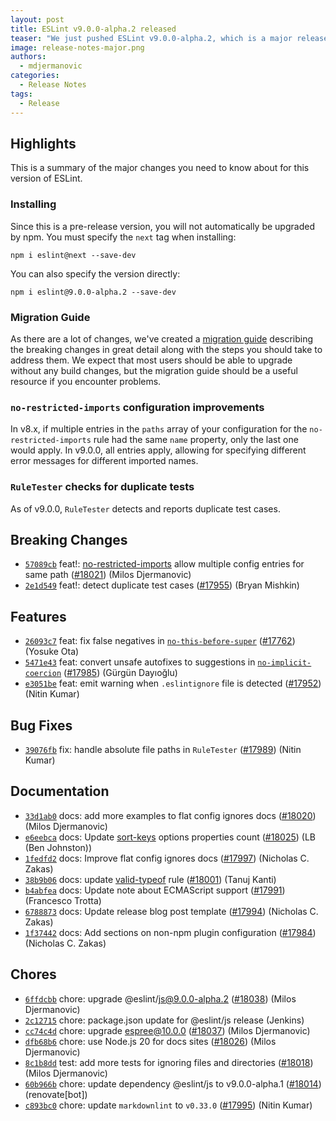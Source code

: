 ```yaml
---
layout: post
title: ESLint v9.0.0-alpha.2 released
teaser: "We just pushed ESLint v9.0.0-alpha.2, which is a major release upgrade of ESLint. This release adds some new features and fixes several bugs found in the previous release. This release also has some breaking changes, so please read the following closely."
image: release-notes-major.png
authors:
  - mdjermanovic
categories:
  - Release Notes
tags:
  - Release
---
```





## Highlights

This is a summary of the major changes you need to know about for this version of ESLint.

### Installing

Since this is a pre-release version, you will not automatically be upgraded by npm. You must specify the `next` tag when installing:

```
npm i eslint@next --save-dev
```

You can also specify the version directly:

```
npm i eslint@9.0.0-alpha.2 --save-dev
```

### Migration Guide

As there are a lot of changes, we've created a [migration guide](/docs/next/use/migrate-to-9.0.0) describing the breaking changes in great detail along with the steps you should take to address them. We expect that most users should be able to upgrade without any build changes, but the migration guide should be a useful resource if you encounter problems.

### `no-restricted-imports` configuration improvements

In v8.x, if multiple entries in the `paths` array of your configuration for the `no-restricted-imports` rule had the same `name` property, only the last one would apply. In v9.0.0, all entries apply, allowing for specifying different error messages for different imported names.

### `RuleTester` checks for duplicate tests

As of v9.0.0, `RuleTester` detects and reports duplicate test cases.


## Breaking Changes


* [`57089cb`](https://github.com/eslint/eslint/commit/57089cb5166acf8b8bdba8a8dbeb0a129f841478) feat!: [no-restricted-imports](/docs/rules/no-restricted-imports) allow multiple config entries for same path ([#18021](https://github.com/eslint/eslint/issues/18021)) (Milos Djermanovic)
* [`2e1d549`](https://github.com/eslint/eslint/commit/2e1d54960051b59e1c731fa44c2ef843290b1335) feat!: detect duplicate test cases ([#17955](https://github.com/eslint/eslint/issues/17955)) (Bryan Mishkin)




## Features


* [`26093c7`](https://github.com/eslint/eslint/commit/26093c76903310d12f21e24e73d97c0d2ac1f359) feat: fix false negatives in [`no-this-before-super`](/docs/rules/no-this-before-super) ([#17762](https://github.com/eslint/eslint/issues/17762)) (Yosuke Ota)
* [`5471e43`](https://github.com/eslint/eslint/commit/5471e435d12bf5add9869d81534b147e445a2368) feat: convert unsafe autofixes to suggestions in [`no-implicit-coercion`](/docs/rules/no-implicit-coercion) ([#17985](https://github.com/eslint/eslint/issues/17985)) (Gürgün Dayıoğlu)
* [`e3051be`](https://github.com/eslint/eslint/commit/e3051be6366b00e1571e702023a351177d24e443) feat: emit warning when `.eslintignore` file is detected ([#17952](https://github.com/eslint/eslint/issues/17952)) (Nitin Kumar)






## Bug Fixes


* [`39076fb`](https://github.com/eslint/eslint/commit/39076fb5e4c7fa10b305d510f489aff34a5f5d99) fix: handle absolute file paths in `RuleTester` ([#17989](https://github.com/eslint/eslint/issues/17989)) (Nitin Kumar)




## Documentation


* [`33d1ab0`](https://github.com/eslint/eslint/commit/33d1ab0b6ea5fcebca7284026d2396df41b06566) docs: add more examples to flat config ignores docs ([#18020](https://github.com/eslint/eslint/issues/18020)) (Milos Djermanovic)
* [`e6eebca`](https://github.com/eslint/eslint/commit/e6eebca90750ef5c7c99d4fe3658553cf737dab8) docs: Update [sort-keys](/docs/rules/sort-keys) options properties count ([#18025](https://github.com/eslint/eslint/issues/18025)) (LB (Ben Johnston))
* [`1fedfd2`](https://github.com/eslint/eslint/commit/1fedfd28a46d86b2fbcf06a2328befafd6535a88) docs: Improve flat config ignores docs ([#17997](https://github.com/eslint/eslint/issues/17997)) (Nicholas C. Zakas)
* [`38b9b06`](https://github.com/eslint/eslint/commit/38b9b06695f88c70441dd15ae5d97ffd8088be23) docs: update [valid-typeof](/docs/rules/valid-typeof) rule ([#18001](https://github.com/eslint/eslint/issues/18001)) (Tanuj Kanti)
* [`b4abfea`](https://github.com/eslint/eslint/commit/b4abfea4c1703a50f1ce639e3207ad342a56f79d) docs: Update note about ECMAScript support ([#17991](https://github.com/eslint/eslint/issues/17991)) (Francesco Trotta)
* [`6788873`](https://github.com/eslint/eslint/commit/6788873328a7f974d5e45c0be06ca0c7dd409acd) docs: Update release blog post template ([#17994](https://github.com/eslint/eslint/issues/17994)) (Nicholas C. Zakas)
* [`1f37442`](https://github.com/eslint/eslint/commit/1f3744278433006042b8d5f4e9e1e488b2bbb011) docs: Add sections on non-npm plugin configuration ([#17984](https://github.com/eslint/eslint/issues/17984)) (Nicholas C. Zakas)








## Chores


* [`6ffdcbb`](https://github.com/eslint/eslint/commit/6ffdcbb8c51956054d3f81c5ce446c15dcd51a6f) chore: upgrade @eslint/js@9.0.0-alpha.2 ([#18038](https://github.com/eslint/eslint/issues/18038)) (Milos Djermanovic)
* [`2c12715`](https://github.com/eslint/eslint/commit/2c1271528e88d0c3c6a92eeee902001f1703d5c9) chore: package.json update for @eslint/js release (Jenkins)
* [`cc74c4d`](https://github.com/eslint/eslint/commit/cc74c4da99368b97494b924dbea1cb6e87adec53) chore: upgrade espree@10.0.0 ([#18037](https://github.com/eslint/eslint/issues/18037)) (Milos Djermanovic)
* [`dfb68b6`](https://github.com/eslint/eslint/commit/dfb68b63ce6e8df6ffe81bd843e650c5b017dce9) chore: use Node.js 20 for docs sites ([#18026](https://github.com/eslint/eslint/issues/18026)) (Milos Djermanovic)
* [`8c1b8dd`](https://github.com/eslint/eslint/commit/8c1b8dda169920c4e3b99f6548f9c872d65ee426) test: add more tests for ignoring files and directories ([#18018](https://github.com/eslint/eslint/issues/18018)) (Milos Djermanovic)
* [`60b966b`](https://github.com/eslint/eslint/commit/60b966b6861da11617ddc15487bd7a51c584c596) chore: update dependency @eslint/js to v9.0.0-alpha.1 ([#18014](https://github.com/eslint/eslint/issues/18014)) (renovate[bot])
* [`c893bc0`](https://github.com/eslint/eslint/commit/c893bc0bdf1bca256fbab6190358e5f922683249) chore: update `markdownlint` to `v0.33.0` ([#17995](https://github.com/eslint/eslint/issues/17995)) (Nitin Kumar)


